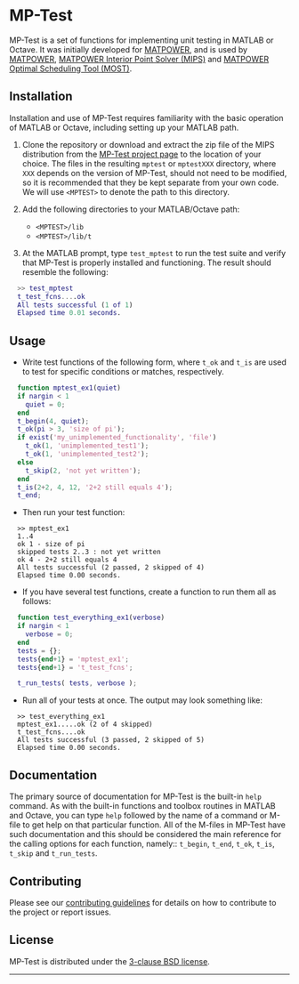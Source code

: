 MP-Test
=======

MP-Test is a set of functions for implementing unit testing in MATLAB or
Octave. It was initially developed for [MATPOWER][1], and is used by
[MATPOWER][1], [MATPOWER Interior Point Solver (MIPS)][2] and
[MATPOWER Optimal Scheduling Tool (MOST)][3].

Installation
------------

Installation and use of MP-Test requires familiarity with the basic operation
of MATLAB or Octave, including setting up your MATLAB path.

1.  Clone the repository or download and extract the zip file of the MIPS
    distribution from the [MP-Test project page][4] to the location of your
    choice. The files in the resulting `mptest` or `mptestXXX` directory,
    where `XXX` depends on the version of MP-Test, should not need to be
    modified, so it is recommended that they be kept separate from your
    own code. We will use `<MPTEST>` to denote the path to this directory.

2.  Add the following directories to your MATLAB/Octave path:
    *   `<MPTEST>/lib`
    *   `<MPTEST>/lib/t`

3.  At the MATLAB prompt, type `test_mptest` to run the test suite and
    verify that MP-Test is properly installed and functioning. The result
    should resemble the following:
```matlab
  >> test_mptest
  t_test_fcns....ok
  All tests successful (1 of 1)
  Elapsed time 0.01 seconds.
```

Usage
-----

*   Write test functions of the following form, where `t_ok` and `t_is` are
    used to test for specific conditions or matches, respectively.
```matlab
  function mptest_ex1(quiet)
  if nargin < 1
    quiet = 0;
  end
  t_begin(4, quiet);
  t_ok(pi > 3, 'size of pi');
  if exist('my_unimplemented_functionality', 'file')
    t_ok(1, 'unimplemented_test1');
    t_ok(1, 'unimplemented_test2');
  else
    t_skip(2, 'not yet written');
  end
  t_is(2+2, 4, 12, '2+2 still equals 4');
  t_end;
```

*   Then run your test function:
```
  >> mptest_ex1
  1..4
  ok 1 - size of pi
  skipped tests 2..3 : not yet written
  ok 4 - 2+2 still equals 4
  All tests successful (2 passed, 2 skipped of 4)
  Elapsed time 0.00 seconds.
```

*   If you have several test functions, create a function to run them all as follows:
```matlab
  function test_everything_ex1(verbose)
  if nargin < 1
    verbose = 0;
  end
  tests = {};
  tests{end+1} = 'mptest_ex1';
  tests{end+1} = 't_test_fcns';

  t_run_tests( tests, verbose );
```

*   Run all of your tests at once. The output may look something like:
```
  >> test_everything_ex1
  mptest_ex1.....ok (2 of 4 skipped)
  t_test_fcns....ok
  All tests successful (3 passed, 2 skipped of 5)
  Elapsed time 0.00 seconds.
```

Documentation
-------------

The primary source of documentation for MP-Test is the built-in `help`
command. As with the built-in functions and toolbox routines in MATLAB
and Octave, you can type `help` followed by the name of a command or
M-file to get help on that particular function. All of the M-files in
MP-Test have such documentation and this should be considered the main
reference for the calling options for each function, namely:: `t_begin`, `t_end`, `t_ok`, `t_is`, `t_skip` and `t_run_tests`.

Contributing
------------

Please see our [contributing guidelines][5] for details on how to
contribute to the project or report issues.

License
-------

MP-Test is distributed under the [3-clause BSD license][6].

----
[1]: https://github.com/MATPOWER/matpower
[2]: https://github.com/MATPOWER/mips
[3]: https://github.com/MATPOWER/most
[4]: https://github.com/MATPOWER/mptest
[5]: CONTRIBUTING.md
[6]: LICENSE